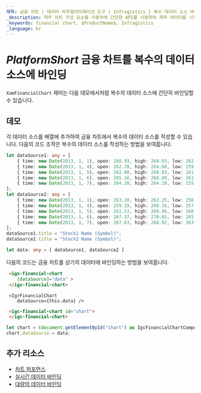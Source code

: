 ```yaml
---
제목: 금융 차트 | 데이터 비주얼라이제이션 도구 | Infragistics } 복수 데이터 소스 바인딩
_description: 재무 차트 구성 요소를 사용하여 간단한 API를 사용하여 재무 데이터를 시각화하십시오. 자세한 정보는 데모, 종속성, 사용법 및 도구 모음을보십시오.
_keywords: financial chart, $ProductName$, Infragistics
_language: kr
---
```

# $PlatformShort$ 금융 차트를 복수의 데이터 소스에 바인딩

`XamFinancialChart` 제어는 다음 데모에서처럼 복수의 데이터 소스에 간단히 바인딩할 수 있습니다.

## 데모

<code-view style="height: 500px" 
           data-demos-base-url="{environment:dvDemosBaseUrl}" 
           iframe-src="{environment:dvDemosBaseUrl}/charts/financial-chart-multiple-data"  
           github-src="charts/financial-chart/multiple-data">
</code-view>

<div class="divider--half"></div>

각 데이터 소스를 배열에 추가하여 금융 차트에서 복수의 데이터 소스를 작성할 수 있습니다. 다음의 코드 조작은 복수의 데이터 소스를 작성하는 방법을 보여줍니다.


```ts
let dataSource1: any = [
	{ time: new Date(2013, 1, 1), open: 268.93, high: 268.93, low: 262.80, close: 265.00, volume: 6118146 },
	{ time: new Date(2013, 1, 4), open: 262.78, high: 264.68, low: 259.07, close: 259.98, volume: 3723793 },
	{ time: new Date(2013, 1, 5), open: 262.00, high: 268.03, low: 261.46, close: 266.89, volume: 4013780 },
	{ time: new Date(2013, 1, 6), open: 265.16, high: 266.89, low: 261.11, close: 262.22, volume: 2772204 },
	{ time: new Date(2013, 1, 7), open: 264.10, high: 264.10, low: 255.11, close: 260.23, volume: 3977065 },
];
let dataSource2: any = [
	{ time: new Date(2013, 1, 1), open: 263.20, high: 263.25, low: 256.60, close: 257.21, volume: 3407457 },
	{ time: new Date(2013, 1, 4), open: 259.19, high: 260.16, low: 257.00, close: 258.70, volume: 2944730 },
	{ time: new Date(2013, 1, 5), open: 261.53, high: 269.96, low: 260.30, close: 269.47, volume: 5295786 },
	{ time: new Date(2013, 1, 6), open: 267.37, high: 270.65, low: 265.40, close: 269.24, volume: 3464080 },
	{ time: new Date(2013, 1, 7), open: 267.63, high: 268.92, low: 263.11, close: 265.09, volume: 3981233 }
];
dataSource1.title = "Stock1 Name (Symbol)";
dataSource2.title = "Stock2 Name (Symbol)";

let data: any = [ dataSource1, dataSource2 ]

```

다음의 코드는 금융 차트를 상기의 데이터에 바인딩하는 방법을 보여줍니다.

```html
 <igx-financial-chart
    [dataSource]="data" >
 </igx-financial-chart>
```

```tsx
 <IgrFinancialChart
    dataSource={this.data} />
```

```html
 <igc-financial-chart id="chart">
 </igc-financial-chart>
```

```ts
let chart = (document.getElementById("chart") as IgcFinancialChartComponent);
chart.dataSource = data;
```

<div class="divider--half"></div>

## 추가 리소스
<div class="divider--half"></div>

* [차트 퍼포먼스](financial-chart-performance.md)
* [실시간 데이터 바인딩](financial-chart-high-frequency.md)
* [대량의 데이터 바인딩](financial-chart-high-volume.md)
